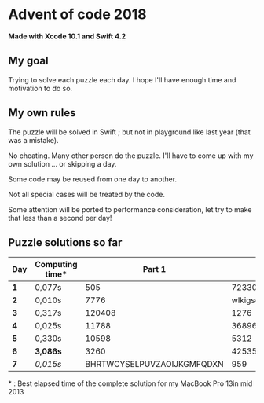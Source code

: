 # Advent of code 2018
**Made with Xcode 10.1 and Swift 4.2**

## My goal
Trying to solve each puzzle each day. I hope I'll have enough time and motivation to do so.

## My own rules

The puzzle will be solved in Swift ; but not in playground like last year (that was a mistake).

No cheating. Many other person do the puzzle. I'll have to come up with my own solution ... or skipping a day.

Some code may be reused from one day to another.

Not all special cases will be treated by the code.

Some attention will be ported to performance consideration, let try to make that less than a second per day!

## Puzzle solutions so far

| Day   | Computing time* | Part 1 | Part 2 |
|-------|-----------------|--------|--------|
| **1** | 0,077s          | 505    | 72330  |
| **2** | 0,010s          | 7776   | wlkigsqyfecjqqmnxaktdrhbz |
| **3** | 0,317s          | 120408 | 1276   |
| **4** | 0,025s          | 11788  | 36896  |
| **5** | 0,330s          | 10598  | 5312   |
| **6** | **3,086s**      | 3260   | 42535  |
| **7** | *0,015s*        | BHRTWCYSELPUVZAOIJKGMFQDXN | 959 |

\* : Best elapsed time of the complete solution for my MacBook Pro 13in mid 2013
